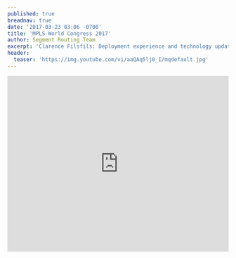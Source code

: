 ```yaml
---
published: true
breadnav: true
date: '2017-03-23 03:06 -0700'
title: 'MPLS World Congress 2017'
author: Segment Routing Team
excerpt: 'Clarence Filsfils: Deployment experience and technology update.'
header:
  teaser: 'https://img.youtube.com/vi/aaQAq5lj0_I/mqdefault.jpg'
---    
```

       
<iframe width="100%" height="400px" src="https://www.youtube.com/embed/aaQAq5lj0_I" frameborder="0" allowfullscreen></iframe>
